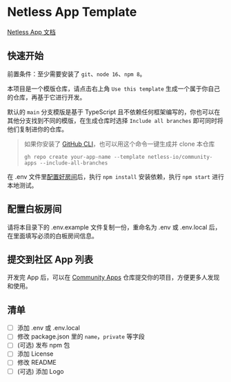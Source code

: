 # Netless App Template

[Netless App 文档](https://github.com/netless-io/window-manager/blob/master/docs/develop-app.md)

## 快速开始

前置条件：至少需要安装了 `git`、`node 16`、`npm 8`。

本项目是一个模版仓库，请点击右上角 `Use this template` 生成一个属于你自己的仓库，再基于它进行开发。

默认的 `main` 分支模版是基于 TypeScript 且不依赖任何框架编写的，你也可以在其他分支找到不同的模版，在生成仓库时选择 `Include all branches` 即可同时将他们复制进你的仓库。

> 如果你安装了 [GitHub CLI](https://cli.github.com)，也可以用这个命令一键生成并 clone 本仓库
>
>     gh repo create your-app-name --template netless-io/community-apps --include-all-branches

在 .env 文件里[配置好房间](#配置白板房间)后，执行 `npm install` 安装依赖，执行 `npm start` 进行本地测试。

## 配置白板房间

请将本目录下的 .env.example 文件复制一份，重命名为 .env 或 .env.local 后，在里面填写必须的白板房间信息。

## 提交到社区 App 列表

开发完 App 后，可以在 [Community Apps](https://github.com/netless-io/community-apps) 仓库提交你的项目，方便更多人发现和使用。

## 清单

- [ ] 添加 .env 或 .env.local
- [ ] 修改 package.json 里的 `name`，`private` 等字段
- [ ] (可选) 发布 npm 包
- [ ] 添加 License
- [ ] 修改 README
- [ ] (可选) 添加 Logo
